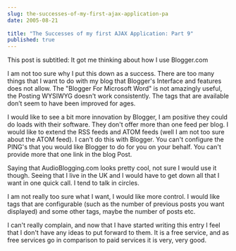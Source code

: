 ```yaml
---
slug: the-successes-of-my-first-ajax-application-pa
date: 2005-08-21
 
title: "The Successes of my first AJAX Application: Part 9"
published: true
---
```

This post is subtitled: It got me thinking about how I use Blogger.com<p />I am not too sure why I put this down as a success.  There are too many things that I want to do with my blog that Blogger's Interface and features does not allow. The "Blogger For Microsoft Word" is not amazingly useful, the Posting WYSIWYG doesn't work consistently.  The tags that are available don’t seem to have been improved for ages.<p />I would like to see a bit more innovation by Blogger, I am positive they could do loads with their software.  They don't offer more than one feed per blog.  I would like to extend the RSS feeds and ATOM feeds (well I am not too sure about the ATOM feed).  I can't do this with Blogger.  You can't configure the PING's that you would like Blogger to do for you on your behalf.  You can't provide more that one link in the blog Post.<p />Saying that AudioBlogging.com looks pretty cool, not sure I would use it though.  Seeing that I live in the UK and I would have to get down all that I want in one quick call.  I tend to talk in circles.<p />I am not really too sure what I want, I would like more control.  I would like tags that are configurable (such as the number of previous posts you want displayed) and some other tags, maybe the number of posts etc.<p />I can't really complain, and now that I have started writing this entry I feel that I don't have any ideas to put forward to them. It is a free service, and as free services go in comparison to paid services it is very, very good.<p />


